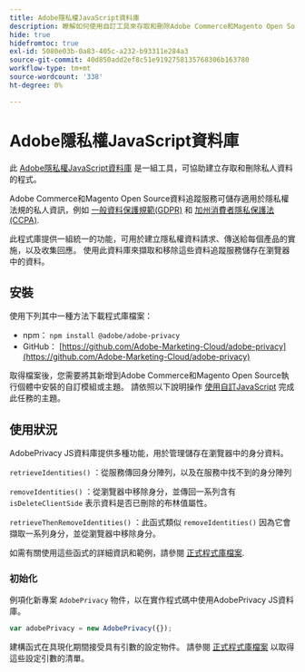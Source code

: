 ```yaml
---
title: Adobe隱私權JavaScript資料庫
description: 瞭解如何使用自訂工具來存取和刪除Adobe Commerce和Magento Open Source收集的客戶個人資訊。
hide: true
hidefromtoc: true
exl-id: 5080e03b-0a83-405c-a232-b93311e284a3
source-git-commit: 40d850add2ef8c51e9192758135768306b163780
workflow-type: tm+mt
source-wordcount: '338'
ht-degree: 0%

---
```


# Adobe隱私權JavaScript資料庫

<!-- TODO: Remove hide metadata when the library has been integrated with Commerce. -->

此 [Adobe隱私權JavaScript資料庫](https://experienceleague.adobe.com/docs/experience-platform/privacy/js-library.html) 是一組工具，可協助建立存取和刪除私人資料的程式。

Adobe Commerce和Magento Open Source資料追蹤服務可儲存適用於隱私權法規的私人資訊，例如 [一般資料保護規範(GDPR)](gdpr.md) 和 [加州消費者隱私保護法(CCPA)](ccpa.md).

此程式庫提供一組統一的功能，可用於建立隱私權資料請求、傳送給每個產品的實施，以及收集回應。 使用此資料庫來擷取和移除這些資料追蹤服務儲存在瀏覽器中的資料。

## 安裝

使用下列其中一種方法下載程式庫檔案：

- npm： `npm install @adobe/adobe-privacy`
- GitHub： [https://github.com/Adobe-Marketing-Cloud/adobe-privacy](https://github.com/Adobe-Marketing-Cloud/adobe-privacy)

取得檔案後，您需要將其新增到Adobe Commerce和Magento Open Source執行個體中安裝的自訂模組或主題。 請依照以下說明操作 [使用自訂JavaScript](https://developer.adobe.com/commerce/frontend-core/javascript/custom/) 完成此任務的主題。

## 使用狀況

AdobePrivacy JS資料庫提供多種功能，用於管理儲存在瀏覽器中的身分資料。

`retrieveIdentities()`
：從服務傳回身分陣列，以及在服務中找不到的身分陣列

`removeIdentities()`
：從瀏覽器中移除身分，並傳回一系列含有 `isDeleteClientSide` 表示資料是否已刪除的布林值屬性。

`retrieveThenRemoveIdentities()`
：此函式類似 `removeIdentities()` 因為它會擷取一系列身分，並從瀏覽器中移除身分。

如需有關使用這些函式的詳細資訊和範例，請參閱 [正式程式庫檔案](https://experienceleague.adobe.com/docs/experience-platform/privacy/js-library.html).

### 初始化

例項化新專案 `AdobePrivacy` 物件，以在實作程式碼中使用AdobePrivacy JS資料庫。

```js
var adobePrivacy = new AdobePrivacy({});
```

建構函式在具現化期間接受具有引數的設定物件。
請參閱 [正式程式庫檔案](https://experienceleague.adobe.com/docs/experience-platform/privacy/js-library.html) 以取得這些設定引數的清單。
